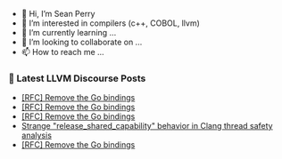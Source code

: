 - 👋 Hi, I’m Sean Perry
- 👀 I’m interested in compilers (c++, COBOL, llvm)
- 🌱 I’m currently learning ...
- 💞️ I’m looking to collaborate on ...
- 📫 How to reach me ...

<!---
s66perry/s66perry is a ✨ special ✨ repository because its `README.md` (this file) appears on your GitHub profile.
You can click the Preview link to take a look at your changes.
--->
### 📕 Latest LLVM Discourse Posts

<!-- DISCOURSE-LLVM:START -->
- [[RFC] Remove the Go bindings](https://discourse.llvm.org/t/rfc-remove-the-go-bindings/65725#post_7)
- [[RFC] Remove the Go bindings](https://discourse.llvm.org/t/rfc-remove-the-go-bindings/65725#post_6)
- [[RFC] Remove the Go bindings](https://discourse.llvm.org/t/rfc-remove-the-go-bindings/65725#post_5)
- [Strange &quot;release_shared_capability&quot; behavior in Clang thread safety analysis](https://discourse.llvm.org/t/strange-release-shared-capability-behavior-in-clang-thread-safety-analysis/41955#post_2)
- [[RFC] Remove the Go bindings](https://discourse.llvm.org/t/rfc-remove-the-go-bindings/65725#post_4)
<!-- DISCOURSE-LLVM:END -->
